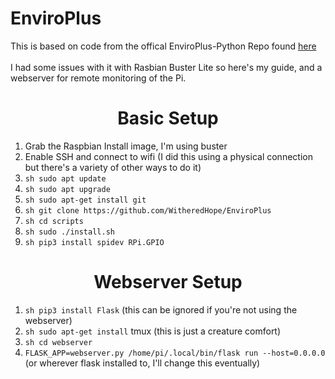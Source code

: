 <h1>EnviroPlus</h1>
<p>
    This is based on code from the offical EnviroPlus-Python Repo found <a href="https://github.com/pimoroni/enviroplus-python">here</a><br><br>
    I had some issues with it with Rasbian Buster Lite so here's my guide, and a webserver for remote monitoring of the Pi.

<h1 align="center">
  Basic Setup
</h1>

1. Grab the Raspbian Install image, I'm using buster
2. Enable SSH and connect to wifi (I did this using a physical connection but there's a variety of other ways to do it)
3. ```sh sudo apt update ```
4. ```sh sudo apt upgrade ```
5. ```sh sudo apt-get install git ```
6. ```sh git clone https://github.com/WitheredHope/EnviroPlus```
7. ```sh cd scripts```
8. ```sh sudo ./install.sh```
9. ```sh pip3 install spidev RPi.GPIO```

<h1 align="center">
  Webserver Setup
</h1>

1. ```sh pip3 install Flask``` (this can be ignored if you're not using the webserver)
2. ```sh sudo apt-get install``` tmux (this is just a creature comfort)
3. ```sh cd webserver```
4. ```FLASK_APP=webserver.py /home/pi/.local/bin/flask run --host=0.0.0.0``` (or wherever flask installed to, I'll change this eventually)
</p> 
